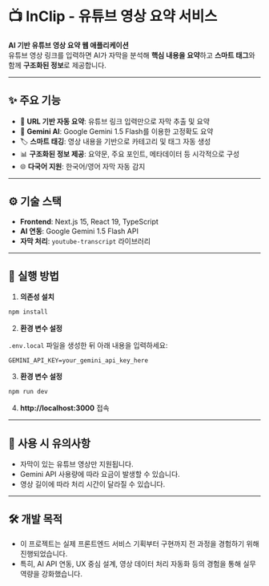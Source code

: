 # 📺 InClip - 유튜브 영상 요약 서비스

**AI 기반 유튜브 영상 요약 웹 애플리케이션**  
유튜브 영상 링크를 입력하면 AI가 자막을 분석해 **핵심 내용을 요약**하고 **스마트 태그**와 함께 **구조화된 정보**로 제공합니다.

---

## ✨ 주요 기능

- 🎥 **URL 기반 자동 요약**: 유튜브 링크 입력만으로 자막 추출 및 요약
- 🤖 **Gemini AI**: Google Gemini 1.5 Flash를 이용한 고정확도 요약
- 🏷️ **스마트 태깅**: 영상 내용을 기반으로 카테고리 및 태그 자동 생성
- 📊 **구조화된 정보 제공**: 요약문, 주요 포인트, 메타데이터 등 시각적으로 구성
- 🌐 **다국어 지원**: 한국어/영어 자막 자동 감지

---

## ⚙️ 기술 스택

- **Frontend**: Next.js 15, React 19, TypeScript
- **AI 연동**: Google Gemini 1.5 Flash API
- **자막 처리**: `youtube-transcript` 라이브러리

---

## 🧪 실행 방법

1. **의존성 설치**

```bash
npm install
```

2. **환경 변수 설정**

`.env.local` 파일을 생성한 뒤 아래 내용을 입력하세요:

```env
GEMINI_API_KEY=your_gemini_api_key_here
```

3. **환경 변수 설정**
```bash
npm run dev
```

4. **http://localhost:3000** 접속

---

## 📝 사용 시 유의사항

- 자막이 있는 유튜브 영상만 지원됩니다.
- Gemini API 사용량에 따라 요금이 발생할 수 있습니다.
- 영상 길이에 따라 처리 시간이 달라질 수 있습니다.
  
---

## 🛠 개발 목적

- 이 프로젝트는 실제 프론트엔드 서비스 기획부터 구현까지 전 과정을 경험하기 위해 진행되었습니다.
- 특히, AI API 연동, UX 중심 설계, 영상 데이터 처리 자동화 등의 경험을 통해 실무 역량을 강화했습니다.















